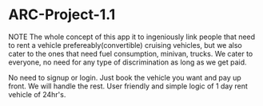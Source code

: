 # ARC-Project-1.1

NOTE 
The whole concept of this app it to ingeniously link people that need to rent a vehicle prefereably(convertible) cruising vehicles, but we also cater to the ones that need fuel consumption, minivan, trucks. We cater to everyone, no need for any type of discrimination as long as we get paid. 

No need to signup or login. Just book the vehicle you want and pay up front. We will handle the rest. User friendly and simple logic of 1 day rent vehicle of 24hr's. 